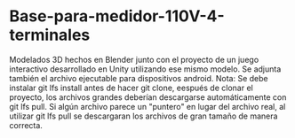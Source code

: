 # Base-para-medidor-110V-4-terminales
Modelados 3D hechos en Blender junto con el proyecto de un juego interactivo desarrollado en Unity utilizando ese mismo modelo. Se adjunta también el archivo ejecutable para dispositivos android.
Nota: Se debe instalar git lfs install antes de hacer git clone, eespués de clonar el proyecto, los archivos grandes deberían descargarse automáticamente con git lfs pull.
Si algún archivo parece un "puntero" en lugar del archivo real, al utilizar git lfs pull se descargaran los archivos de gran tamaño de manera correcta.
